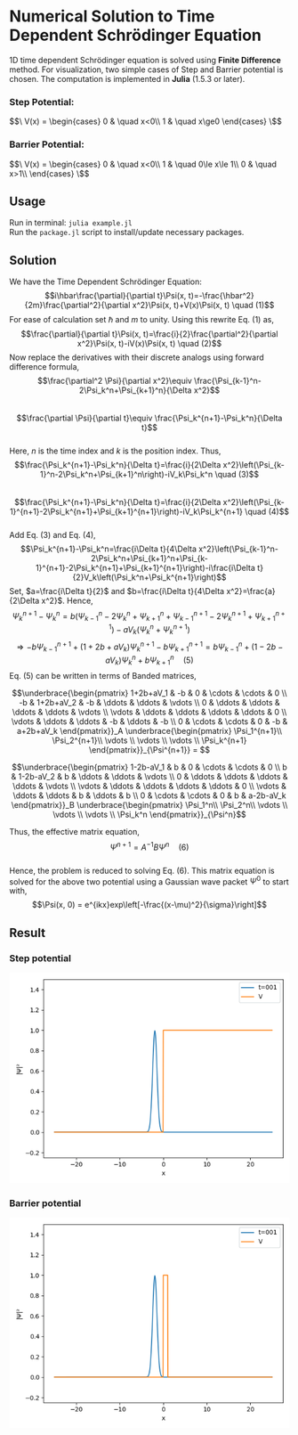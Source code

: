# Numerical Solution to Time Dependent Schrödinger Equation
1D time dependent Schrödinger equation is solved using **Finite Difference** method. For visualization, two simple cases of Step and Barrier potential is chosen. The computation is implemented in **Julia** (1.5.3 or later).  
### Step Potential:  
$$\ V(x) =
  \begin{cases}
    0       & \quad x<0\\
    1  & \quad x\ge0
  \end{cases}
\$$
### Barrier Potential:  
$$\ V(x) =
  \begin{cases}
    0       & \quad x<0\\
    1  & \quad 0\le x\le 1\\
    0       & \quad x>1\\
  \end{cases}
\$$  
## Usage  
Run in terminal: `julia example.jl`  
Run the `package.jl` script to install/update necessary packages.  
## Solution  
We have the Time Dependent Schrödinger Equation:  
$$i\hbar\frac{\partial}{\partial t}\Psi(x, t)=-\frac{\hbar^2}{2m}\frac{\partial^2}{\partial x^2}\Psi(x, t)+V(x)\Psi(x, t) \quad (1)$$
For ease of calculation set $\hbar$ and $m$ to unity. Using this rewrite Eq. (1) as,  
$$\frac{\partial}{\partial t}\Psi(x, t)=\frac{i}{2}\frac{\partial^2}{\partial x^2}\Psi(x, t)-iV(x)\Psi(x, t) \quad (2)$$
Now replace the derivatives with their discrete analogs using forward difference formula,   
$$\frac{\partial^2 \Psi}{\partial x^2}\equiv \frac{\Psi_{k-1}^n-2\Psi_k^n+\Psi_{k+1}^n}{\Delta x^2}$$  
$$\frac{\partial \Psi}{\partial t}\equiv \frac{\Psi_k^{n+1}-\Psi_k^n}{\Delta t}$$  
Here, $n$ is the time index and $k$ is the position index. Thus,  
$$\frac{\Psi_k^{n+1}-\Psi_k^n}{\Delta t}=\frac{i}{2\Delta x^2}\left(\Psi_{k-1}^n-2\Psi_k^n+\Psi_{k+1}^n\right)-iV_k\Psi_k^n \quad (3)$$  
$$\frac{\Psi_k^{n+1}-\Psi_k^n}{\Delta t}=\frac{i}{2\Delta x^2}\left(\Psi_{k-1}^{n+1}-2\Psi_k^{n+1}+\Psi_{k+1}^{n+1}\right)-iV_k\Psi_k^{n+1} \quad (4)$$  
Add Eq. (3) and Eq. (4),  
$$\Psi_k^{n+1}-\Psi_k^n=\frac{i\Delta t}{4\Delta x^2}\left(\Psi_{k-1}^n-2\Psi_k^n+\Psi_{k+1}^n+\Psi_{k-1}^{n+1}-2\Psi_k^{n+1}+\Psi_{k+1}^{n+1}\right)-i\frac{i\Delta t}{2}V_k\left(\Psi_k^n+\Psi_k^{n+1}\right)$$
Set, $a=\frac{i\Delta t}{2}$ and $b=\frac{i\Delta t}{4\Delta x^2}=\frac{a}{2\Delta x^2}$. Hence,
$$\Psi_k^{n+1}-\Psi_k^n=b\left(\Psi_{k-1}^n-2\Psi_k^n+\Psi_{k+1}^n+\Psi_{k-1}^{n+1}-2\Psi_k^{n+1}+\Psi_{k+1}^{n+1}\right)-aV_k\left(\Psi_k^n+\Psi_k^{n+1}\right)$$
$$\Rightarrow -b\Psi_{k-1}^{n+1}+\left(1+2b+aV_k\right)\Psi_k^{n+1}-b\Psi_{k+1}^{n+1}=b\Psi_{k-1}^n+\left(1-2b-aV_k\right)\Psi_k^n+b\Psi_{k+1}^n \quad (5)$$
Eq. (5) can be written in terms of Banded matrices,  
```math
\underbrace{\begin{pmatrix}
  1+2b+aV_1 & -b & 0 & \cdots & \cdots & 0 \\
  -b & 1+2b+aV_2 & -b & \ddots & \ddots & \vdots \\
  0  & \ddots  & \ddots & \ddots & \ddots & \vdots  \\
  \vdots  & \ddots  & \ddots & \ddots & \ddots & 0  \\
  \vdots  & \ddots  & \ddots & -b & \ddots & -b  \\
  0  & \cdots  & \cdots & 0 & -b & a+2b+aV_k  
 \end{pmatrix}}_A
 \underbrace{\begin{pmatrix}
    \Psi_1^{n+1}\\
    \Psi_2^{n+1}\\
    \vdots \\
    \vdots \\
    \vdots \\
    \Psi_k^{n+1}
\end{pmatrix}}_{\Psi^{n+1}} =  
```  
```math  
\underbrace{\begin{pmatrix}
  1-2b-aV_1 & b & 0 & \cdots & \cdots & 0 \\
  b & 1-2b-aV_2 & b & \ddots & \ddots & \vdots \\
  0  & \ddots  & \ddots & \ddots & \ddots & \vdots  \\
  \vdots  & \ddots  & \ddots & \ddots & \ddots & 0  \\
  \vdots  & \ddots  & \ddots & b & \ddots & b  \\
  0  & \cdots  & \cdots & 0 & b & a-2b-aV_k  
 \end{pmatrix}}_B
 \underbrace{\begin{pmatrix}
    \Psi_1^n\\
    \Psi_2^n\\
    \vdots \\
    \vdots \\
    \vdots \\
    \Psi_k^n
\end{pmatrix}}_{\Psi^n}
```  
Thus, the effective matrix equation,
$$\Psi^{n+1}=A^{-1}B\Psi^n \quad (6)$$  
Hence, the problem is reduced to solving Eq. (6). This matrix equation is solved for the above two potential using a Gaussian wave packet $\Psi^0$ to start with,
$$\Psi(x, 0) = e^{ikx}exp\left[-\frac{(x-\mu)^2}{\sigma}\right]$$  
## Result  
### Step potential  
![](https://github.com/abirm766/time-dependent-schrodinger-equation/blob/main/tdse_step.gif)  
### Barrier potential  
![](https://github.com/abirm766/time-dependent-schrodinger-equation/blob/main/tdse_barr.gif)
